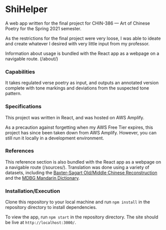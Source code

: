 # ShiHelper
A web app written for the final project for CHIN-386 — Art of Chinese Poetry for the Spring 2021 semester. 

As the restrictions for the final project were very loose, I was able to ideate and create whatever I desired with very little input from my professor.

Information about usage is bundled with the React app as a webpage on a navigable route. (/about/)

### Capabilities
It takes regulated verse poetry as input, and outputs an annotated version complete with tone markings and deviations from the suspected tone pattern. 

### Specifications
This project was written in React, and was hosted on AWS Amplify. 

As a precaution against forgetting when my AWS Free Tier expires, this project has since been taken down from AWS Amplify. However, you can still run it locally in a development environment. 

### References
This reference section is also bundled with the React app as a webpage on a navigable route (/sources/). Translation was done using a variety of datasets, including the [Baxter-Sagart Old/Middle Chinese Reconstruction](http://ocbaxtersagart.lsait.lsa.umich.edu/BaxterSagartOCbyMandarinMC2014-09-20.pdf) and the [MDBG Mandarin Dictionary](https://www.mdbg.net/chinese/dictionary?page=cedict). 

### Installation/Execution
Clone this repository to your local machine and run `npm install` in the repository directory to install dependencies. 

To view the app, run `npm start` in the repository directory. The site should be live at `http://localhost:3000/`.
